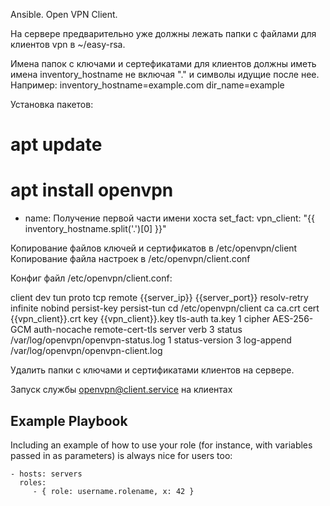 Ansible. Open VPN Client.

На сервере предварительно уже должны лежать папки с файлами для клиентов vpn в ~/easy-rsa.

Имена папок с ключами и сертефикатами для клиентов должны иметь имена inventory_hostname не включая "." и символы идущие после нее.
Например:
inventory_hostname=example.com
dir_name=example

Установка пакетов:
# apt update
# apt install openvpn

- name: Получение первой части имени хоста
  set_fact:
    vpn_client: "{{ inventory_hostname.split('.')[0] }}"

Копирование файлов ключей и сертификатов в /etc/openvpn/client
Копирование файла настроек в /etc/openvpn/client.conf

Конфиг файл /etc/openvpn/client.conf:

client
dev tun
proto tcp
remote {{server_ip}} {{server_port}}
resolv-retry infinite
nobind
persist-key
persist-tun
cd /etc/openvpn/client
ca ca.crt
cert {{vpn_client}}.crt
key {{vpn_client}}.key
tls-auth ta.key 1
cipher AES-256-GCM
auth-nocache
remote-cert-tls server
verb 3
status /var/log/openvpn/openvpn-status.log 1
status-version 3
log-append /var/log/openvpn/openvpn-client.log

Удалить папки с ключами и сертификатами клиентов на сервере.

Запуск службы openvpn@client.service
 на клиентах 

Example Playbook
----------------

Including an example of how to use your role (for instance, with variables passed in as parameters) is always nice for users too:

    - hosts: servers
      roles:
         - { role: username.rolename, x: 42 }


